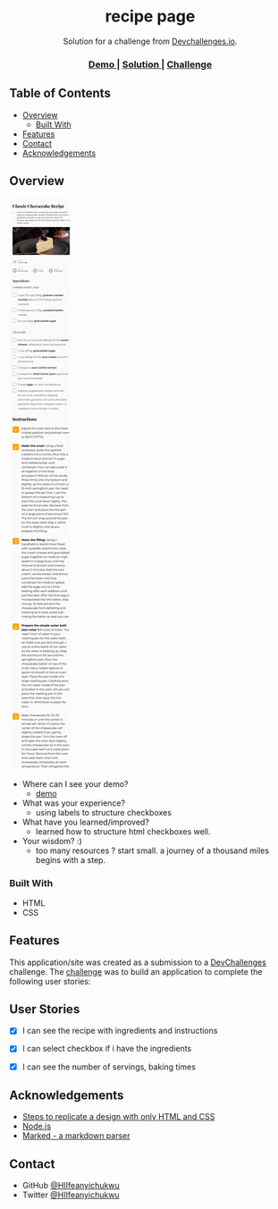 <!-- Please update value in the {}  -->

<h1 align="center">recipe page</h1>

<div align="center">
   Solution for a challenge from  <a href="http://devchallenges.io" target="_blank">Devchallenges.io</a>.
</div>

<div align="center">
  <h3>
    <a href="https://Dorecipe.surge.sh">
      Demo
    </a>
    <span> | </span>
    <a href="https://github.com/HIIfeanyichukwu/recipe-page">
      Solution
    </a>
    <span> | </span>
    <a href="https://{your-url-to-the-challenge}">
      Challenge
    </a>
  </h3>
</div>

<!-- TABLE OF CONTENTS -->

## Table of Contents

- [Overview](#overview)
  - [Built With](#built-with)
- [Features](#features)
- [Contact](#contact)
- [Acknowledgements](#acknowledgements)

<!-- OVERVIEW -->

## Overview

![screenshot](./assets/img/screenshot.png)


- Where can I see your demo?
  - [demo](https://Dorecipe.surge.sh)
- What was your experience?
  - using labels to structure checkboxes
- What have you learned/improved?
  - learned how to structure html checkboxes well.
- Your wisdom? :)
  - too many resources ? start small. a journey of a thousand miles begins with a step.

### Built With


- HTML
- CSS


## Features


This application/site was created as a submission to a [DevChallenges](https://devchallenges.io/challenges) challenge. The [challenge](https://devchallenges.io/challenges/TtUjDt19eIHxNQ4n5jps) was to build an application to complete the following user stories:

## User Stories
- [x] I can see the recipe with ingredients and instructions
- [x] I can select checkbox if i have the ingredients
- [x] I can see the number of servings, baking times



## Acknowledgements


- [Steps to replicate a design with only HTML and CSS](https://devchallenges-blogs.web.app/how-to-replicate-design/)
- [Node.js](https://nodejs.org/)
- [Marked - a markdown parser](https://github.com/chjj/marked)

## Contact

- GitHub [@HIIfeanyichukwu](https://github.com/HIIfeanyichukwu)
- Twitter [@HIIfeanyichukwu](https://twitter.com/HIIfeanyichukwu)
